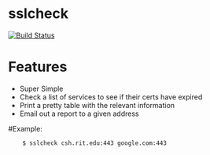 # sslcheck

[![Build Status](https://travis-ci.org/rossdylan/sslcheck.png)](https://travis-ci.org/rossdylan/sslcheck)

# Features
- Super Simple
- Check a list of services to see if their certs have expired
- Print a pretty table with the relevant information
- Email out a report to a given address

#Example:

```
    $ sslcheck csh.rit.edu:443 google.com:443
```
